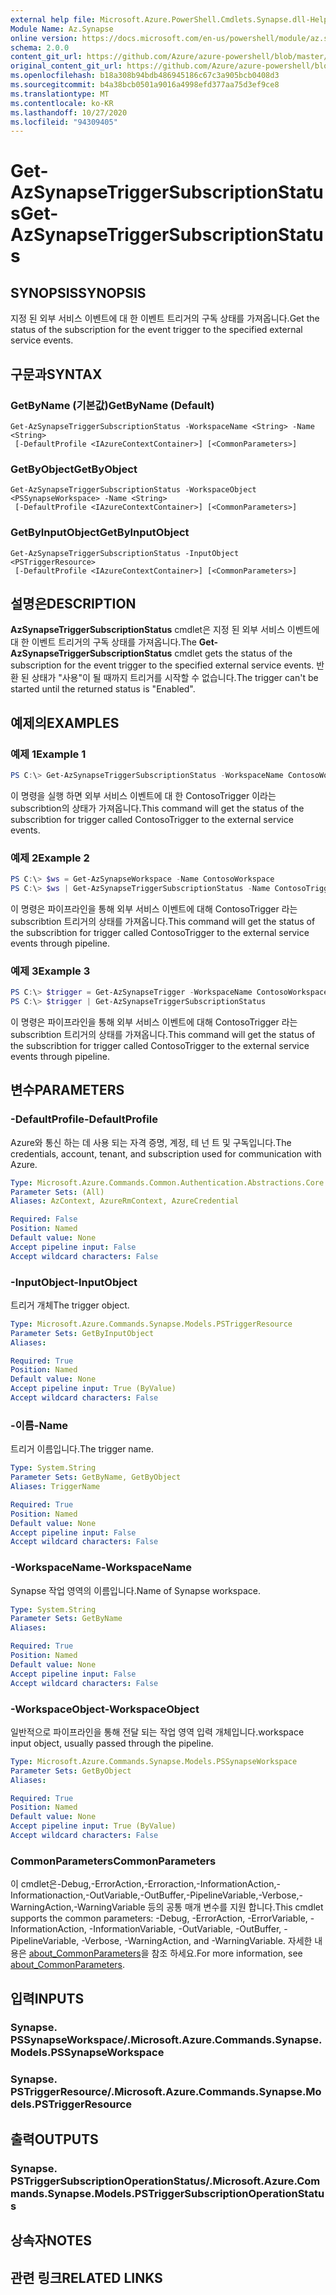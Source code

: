 ```yaml
---
external help file: Microsoft.Azure.PowerShell.Cmdlets.Synapse.dll-Help.xml
Module Name: Az.Synapse
online version: https://docs.microsoft.com/en-us/powershell/module/az.synapse/get-azsynapsetriggersubscriptionstatus
schema: 2.0.0
content_git_url: https://github.com/Azure/azure-powershell/blob/master/src/Synapse/Synapse/help/Get-AzSynapseTriggerSubscriptionStatus.md
original_content_git_url: https://github.com/Azure/azure-powershell/blob/master/src/Synapse/Synapse/help/Get-AzSynapseTriggerSubscriptionStatus.md
ms.openlocfilehash: b18a308b94bdb486945186c67c3a905bcb0408d3
ms.sourcegitcommit: b4a38bcb0501a9016a4998efd377aa75d3ef9ce8
ms.translationtype: MT
ms.contentlocale: ko-KR
ms.lasthandoff: 10/27/2020
ms.locfileid: "94309405"
---
```

# <span data-ttu-id="62196-101">Get-AzSynapseTriggerSubscriptionStatus</span><span class="sxs-lookup"><span data-stu-id="62196-101">Get-AzSynapseTriggerSubscriptionStatus</span></span>

## <span data-ttu-id="62196-102">SYNOPSIS</span><span class="sxs-lookup"><span data-stu-id="62196-102">SYNOPSIS</span></span>
<span data-ttu-id="62196-103">지정 된 외부 서비스 이벤트에 대 한 이벤트 트리거의 구독 상태를 가져옵니다.</span><span class="sxs-lookup"><span data-stu-id="62196-103">Get the status of the subscription for the event trigger to the specified external service events.</span></span>

## <span data-ttu-id="62196-104">구문과</span><span class="sxs-lookup"><span data-stu-id="62196-104">SYNTAX</span></span>

### <span data-ttu-id="62196-105">GetByName (기본값)</span><span class="sxs-lookup"><span data-stu-id="62196-105">GetByName (Default)</span></span>
```
Get-AzSynapseTriggerSubscriptionStatus -WorkspaceName <String> -Name <String>
 [-DefaultProfile <IAzureContextContainer>] [<CommonParameters>]
```

### <span data-ttu-id="62196-106">GetByObject</span><span class="sxs-lookup"><span data-stu-id="62196-106">GetByObject</span></span>
```
Get-AzSynapseTriggerSubscriptionStatus -WorkspaceObject <PSSynapseWorkspace> -Name <String>
 [-DefaultProfile <IAzureContextContainer>] [<CommonParameters>]
```

### <span data-ttu-id="62196-107">GetByInputObject</span><span class="sxs-lookup"><span data-stu-id="62196-107">GetByInputObject</span></span>
```
Get-AzSynapseTriggerSubscriptionStatus -InputObject <PSTriggerResource>
 [-DefaultProfile <IAzureContextContainer>] [<CommonParameters>]
```

## <span data-ttu-id="62196-108">설명은</span><span class="sxs-lookup"><span data-stu-id="62196-108">DESCRIPTION</span></span>
<span data-ttu-id="62196-109">**AzSynapseTriggerSubscriptionStatus** cmdlet은 지정 된 외부 서비스 이벤트에 대 한 이벤트 트리거의 구독 상태를 가져옵니다.</span><span class="sxs-lookup"><span data-stu-id="62196-109">The **Get-AzSynapseTriggerSubscriptionStatus** cmdlet gets the status of the subscription for the event trigger to the specified external service events.</span></span> <span data-ttu-id="62196-110">반환 된 상태가 "사용"이 될 때까지 트리거를 시작할 수 없습니다.</span><span class="sxs-lookup"><span data-stu-id="62196-110">The trigger can't be started until the returned status is "Enabled".</span></span>

## <span data-ttu-id="62196-111">예제의</span><span class="sxs-lookup"><span data-stu-id="62196-111">EXAMPLES</span></span>

### <span data-ttu-id="62196-112">예제 1</span><span class="sxs-lookup"><span data-stu-id="62196-112">Example 1</span></span>
```powershell
PS C:\> Get-AzSynapseTriggerSubscriptionStatus -WorkspaceName ContosoWorkspace -Name ContosoTrigger
```

<span data-ttu-id="62196-113">이 명령을 실행 하면 외부 서비스 이벤트에 대 한 ContosoTrigger 이라는 subscribtion의 상태가 가져옵니다.</span><span class="sxs-lookup"><span data-stu-id="62196-113">This command will get the status of the subscribtion for trigger called ContosoTrigger to the external service events.</span></span>

### <span data-ttu-id="62196-114">예제 2</span><span class="sxs-lookup"><span data-stu-id="62196-114">Example 2</span></span>
```powershell
PS C:\> $ws = Get-AzSynapseWorkspace -Name ContosoWorkspace
PS C:\> $ws | Get-AzSynapseTriggerSubscriptionStatus -Name ContosoTrigger
```

<span data-ttu-id="62196-115">이 명령은 파이프라인을 통해 외부 서비스 이벤트에 대해 ContosoTrigger 라는 subscribtion 트리거의 상태를 가져옵니다.</span><span class="sxs-lookup"><span data-stu-id="62196-115">This command will get the status of the subscribtion for trigger called ContosoTrigger to the external service events through pipeline.</span></span>

### <span data-ttu-id="62196-116">예제 3</span><span class="sxs-lookup"><span data-stu-id="62196-116">Example 3</span></span>
```powershell
PS C:\> $trigger = Get-AzSynapseTrigger -WorkspaceName ContosoWorkspace -Name ContosoTrigger
PS C:\> $trigger | Get-AzSynapseTriggerSubscriptionStatus
```

<span data-ttu-id="62196-117">이 명령은 파이프라인을 통해 외부 서비스 이벤트에 대해 ContosoTrigger 라는 subscribtion 트리거의 상태를 가져옵니다.</span><span class="sxs-lookup"><span data-stu-id="62196-117">This command will get the status of the subscribtion for trigger called ContosoTrigger to the external service events through pipeline.</span></span>

## <span data-ttu-id="62196-118">변수</span><span class="sxs-lookup"><span data-stu-id="62196-118">PARAMETERS</span></span>

### <span data-ttu-id="62196-119">-DefaultProfile</span><span class="sxs-lookup"><span data-stu-id="62196-119">-DefaultProfile</span></span>
<span data-ttu-id="62196-120">Azure와 통신 하는 데 사용 되는 자격 증명, 계정, 테 넌 트 및 구독입니다.</span><span class="sxs-lookup"><span data-stu-id="62196-120">The credentials, account, tenant, and subscription used for communication with Azure.</span></span>

```yaml
Type: Microsoft.Azure.Commands.Common.Authentication.Abstractions.Core.IAzureContextContainer
Parameter Sets: (All)
Aliases: AzContext, AzureRmContext, AzureCredential

Required: False
Position: Named
Default value: None
Accept pipeline input: False
Accept wildcard characters: False
```

### <span data-ttu-id="62196-121">-InputObject</span><span class="sxs-lookup"><span data-stu-id="62196-121">-InputObject</span></span>
<span data-ttu-id="62196-122">트리거 개체</span><span class="sxs-lookup"><span data-stu-id="62196-122">The trigger object.</span></span>

```yaml
Type: Microsoft.Azure.Commands.Synapse.Models.PSTriggerResource
Parameter Sets: GetByInputObject
Aliases:

Required: True
Position: Named
Default value: None
Accept pipeline input: True (ByValue)
Accept wildcard characters: False
```

### <span data-ttu-id="62196-123">-이름</span><span class="sxs-lookup"><span data-stu-id="62196-123">-Name</span></span>
<span data-ttu-id="62196-124">트리거 이름입니다.</span><span class="sxs-lookup"><span data-stu-id="62196-124">The trigger name.</span></span>

```yaml
Type: System.String
Parameter Sets: GetByName, GetByObject
Aliases: TriggerName

Required: True
Position: Named
Default value: None
Accept pipeline input: False
Accept wildcard characters: False
```

### <span data-ttu-id="62196-125">-WorkspaceName</span><span class="sxs-lookup"><span data-stu-id="62196-125">-WorkspaceName</span></span>
<span data-ttu-id="62196-126">Synapse 작업 영역의 이름입니다.</span><span class="sxs-lookup"><span data-stu-id="62196-126">Name of Synapse workspace.</span></span>

```yaml
Type: System.String
Parameter Sets: GetByName
Aliases:

Required: True
Position: Named
Default value: None
Accept pipeline input: False
Accept wildcard characters: False
```

### <span data-ttu-id="62196-127">-WorkspaceObject</span><span class="sxs-lookup"><span data-stu-id="62196-127">-WorkspaceObject</span></span>
<span data-ttu-id="62196-128">일반적으로 파이프라인을 통해 전달 되는 작업 영역 입력 개체입니다.</span><span class="sxs-lookup"><span data-stu-id="62196-128">workspace input object, usually passed through the pipeline.</span></span>

```yaml
Type: Microsoft.Azure.Commands.Synapse.Models.PSSynapseWorkspace
Parameter Sets: GetByObject
Aliases:

Required: True
Position: Named
Default value: None
Accept pipeline input: True (ByValue)
Accept wildcard characters: False
```

### <span data-ttu-id="62196-129">CommonParameters</span><span class="sxs-lookup"><span data-stu-id="62196-129">CommonParameters</span></span>
<span data-ttu-id="62196-130">이 cmdlet은-Debug,-ErrorAction,-Erroraction,-InformationAction,-Informationaction,-OutVariable,-OutBuffer,-PipelineVariable,-Verbose,-WarningAction,-WarningVariable 등의 공통 매개 변수를 지원 합니다.</span><span class="sxs-lookup"><span data-stu-id="62196-130">This cmdlet supports the common parameters: -Debug, -ErrorAction, -ErrorVariable, -InformationAction, -InformationVariable, -OutVariable, -OutBuffer, -PipelineVariable, -Verbose, -WarningAction, and -WarningVariable.</span></span> <span data-ttu-id="62196-131">자세한 내용은 [about_CommonParameters](http://go.microsoft.com/fwlink/?LinkID=113216)을 참조 하세요.</span><span class="sxs-lookup"><span data-stu-id="62196-131">For more information, see [about_CommonParameters](http://go.microsoft.com/fwlink/?LinkID=113216).</span></span>

## <span data-ttu-id="62196-132">입력</span><span class="sxs-lookup"><span data-stu-id="62196-132">INPUTS</span></span>

### <span data-ttu-id="62196-133">Synapse. PSSynapseWorkspace/.</span><span class="sxs-lookup"><span data-stu-id="62196-133">Microsoft.Azure.Commands.Synapse.Models.PSSynapseWorkspace</span></span>

### <span data-ttu-id="62196-134">Synapse. PSTriggerResource/.</span><span class="sxs-lookup"><span data-stu-id="62196-134">Microsoft.Azure.Commands.Synapse.Models.PSTriggerResource</span></span>

## <span data-ttu-id="62196-135">출력</span><span class="sxs-lookup"><span data-stu-id="62196-135">OUTPUTS</span></span>

### <span data-ttu-id="62196-136">Synapse. PSTriggerSubscriptionOperationStatus/.</span><span class="sxs-lookup"><span data-stu-id="62196-136">Microsoft.Azure.Commands.Synapse.Models.PSTriggerSubscriptionOperationStatus</span></span>

## <span data-ttu-id="62196-137">상속자</span><span class="sxs-lookup"><span data-stu-id="62196-137">NOTES</span></span>

## <span data-ttu-id="62196-138">관련 링크</span><span class="sxs-lookup"><span data-stu-id="62196-138">RELATED LINKS</span></span>
